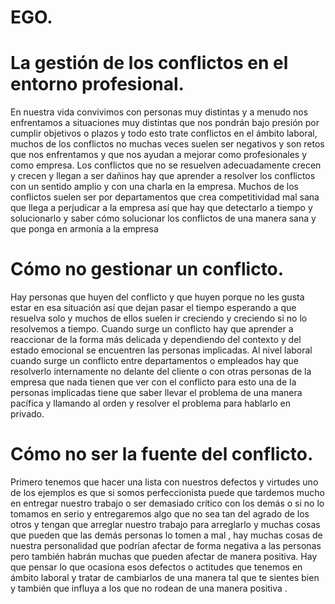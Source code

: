 # EGO.

# La gestión de los conflictos en el entorno profesional.
En nuestra vida convivimos con personas muy distintas y a menudo nos enfrentamos a situaciones muy distintas que nos pondrán bajo presión por cumplir objetivos o plazos y todo esto trate conflictos en el ámbito laboral, muchos de los conflictos no muchas veces suelen ser negativos y son retos que nos enfrentamos y que nos ayudan a mejorar como profesionales y como empresa.
Los conflictos que no se resuelven adecuadamente crecen y crecen y llegan a ser dañinos hay que aprender a resolver los conflictos con un sentido amplio y con una charla en la empresa.
Muchos de los conflictos suelen ser por departamentos  que crea competitividad mal sana que llega a perjudicar a la empresa así que hay que detectarlo a tiempo y solucionarlo  y saber cómo solucionar los conflictos de una manera sana y que ponga en armonía a la empresa

# Cómo no gestionar un conflicto.
Hay personas que huyen del conflicto y que huyen porque no les gusta estar en esa situación así que dejan pasar el tiempo esperando a que resuelva solo y muchos de ellos suelen ir creciendo y creciendo si no lo resolvemos a tiempo.
Cuando surge un conflicto hay que aprender a reaccionar de la forma más delicada y dependiendo del contexto y del estado emocional se encuentren las personas implicadas. 
Al nivel laboral cuando surge un conflicto entre departamentos o empleados hay que resolverlo internamente no delante del cliente o con otras personas de la empresa que nada tienen que ver con el conflicto para esto una de la personas implicadas tiene que saber llevar el problema de una manera pacífica y llamando al orden y resolver el problema para hablarlo en privado.

# Cómo no ser la fuente del conflicto.
Primero tenemos que hacer una lista con nuestros defectos y virtudes  uno de los ejemplos es que si somos perfeccionista puede que tardemos mucho en entregar nuestro trabajo  o ser demasiado crítico con los demás  o si no lo tomamos en serio y entregaremos algo que no sea tan del agrado de los otros y tengan que arreglar nuestro trabajo para arreglarlo  y muchas cosas que pueden que las demás personas lo tomen a mal , hay muchas cosas de nuestra personalidad que podrían afectar de forma negativa a las personas pero también habrán muchas que pueden afectar de manera positiva.
Hay que pensar lo que ocasiona esos defectos o actitudes que tenemos en ámbito laboral y tratar de cambiarlos de una manera tal que te sientes bien y también que influya a los que no rodean de una manera positiva .



